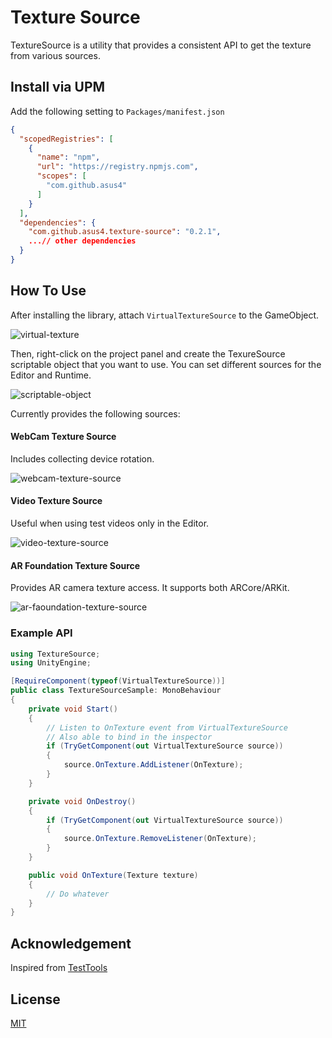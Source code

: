 # Texture Source

TextureSource is a utility that provides a consistent API to get the texture from various sources.

## Install via UPM

Add the following setting to `Packages/manifest.json`

```json
{
  "scopedRegistries": [
    {
      "name": "npm",
      "url": "https://registry.npmjs.com",
      "scopes": [
        "com.github.asus4"
      ]
    }
  ],
  "dependencies": {
    "com.github.asus4.texture-source": "0.2.1",
    ...// other dependencies
  }
}
```

## How To Use

After installing the library, attach `VirtualTextureSource` to the GameObject.

![virtual-texture](https://github.com/asus4/TextureSource/assets/357497/e52f80d2-b1be-4cfa-81f7-76cdafe271bc)

Then, right-click on the project panel and create the TexureSource scriptable object that you want to use. You can set different sources for the Editor and Runtime.

![scriptable-object](https://github.com/asus4/TextureSource/assets/357497/6c4862e2-5298-4f4e-8cd5-076d54d46db8)

Currently provides the following sources:

#### WebCam Texture Source

Includes collecting device rotation.

![webcam-texture-source](https://github.com/asus4/TextureSource/assets/357497/407f7372-b214-4ba9-9093-2b39755b905b)

#### Video Texture Source

Useful when using test videos only in the Editor.

![video-texture-source](https://github.com/asus4/TextureSource/assets/357497/8e38ed1a-d2d8-4e16-9fc4-e5d4c6d0a888)

#### AR Foundation Texture Source

Provides AR camera texture access. It supports both ARCore/ARKit.

![ar-faoundation-texture-source](https://github.com/asus4/TextureSource/assets/357497/5ac82a8a-0554-41a2-b9ef-c03ebd60c6ff)


### Example API

```c#
using TextureSource;
using UnityEngine;

[RequireComponent(typeof(VirtualTextureSource))]
public class TextureSourceSample: MonoBehaviour
{
    private void Start()
    {
        // Listen to OnTexture event from VirtualTextureSource
        // Also able to bind in the inspector
        if (TryGetComponent(out VirtualTextureSource source))
        {
            source.OnTexture.AddListener(OnTexture);
        }
    }

    private void OnDestroy()
    {
        if (TryGetComponent(out VirtualTextureSource source))
        {
            source.OnTexture.RemoveListener(OnTexture);
        }
    }

    public void OnTexture(Texture texture)
    {
        // Do whatever
    }
}
```


## Acknowledgement

Inspired from [TestTools](https://github.com/keijiro/TestTools)

## License

[MIT](https://github.com/asus4/TextureSource/blob/main/Packages/com.github.asus4.texture-source/LICENSE)
